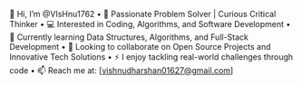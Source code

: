 👋 Hi, I’m @VIsHnu1762
	•	👀 Passionate Problem Solver | Curious Critical Thinker 
	•	💻 Interested in Coding, Algorithms, and Software Development
	•	🌱 Currently learning Data Structures, Algorithms, and Full-Stack Development
	•	💞️ Looking to collaborate on Open Source Projects and Innovative Tech Solutions
	•	⚡ I enjoy tackling real-world challenges through code
	•	📫 Reach me at: [vishnudharshan01627@gmail.com]

<!---
VIsHnu1762/VIsHnu1762 is a ✨ special ✨ repository because its `README.md` (this file) appears on your GitHub profile.
You can click the Preview link to take a look at your changes.
--->
